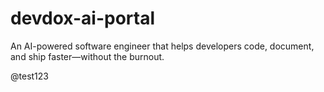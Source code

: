 # devdox-ai-portal
An AI-powered software engineer that helps developers code, document, and ship faster—without the burnout.

@test123
